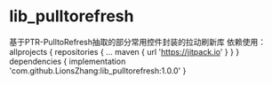 # lib_pulltorefresh
基于PTR-PulltoRefresh抽取的部分常用控件封装的拉动刷新库
依赖使用：
allprojects {
		repositories {
			...
			maven { url 'https://jitpack.io' }
		}
	}
  	dependencies {
	        implementation 'com.github.LionsZhang:lib_pulltorefresh:1.0.0'
	}

